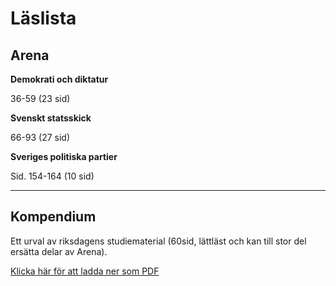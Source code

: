 # Läslista

## Arena

**Demokrati och diktatur**

36-59 (23 sid)

**Svenskt statsskick**

66-93 (27 sid)

**Sveriges politiska partier**

Sid. 154-164 (10 sid)

***

## Kompendium

Ett urval av riksdagens studiematerial (60sid, lättläst och kan till stor del ersätta delar av Arena).

[Klicka här för att ladda ner som PDF](resurser/kompendium_sv_pol_system.pdf)
